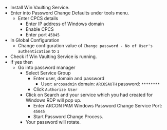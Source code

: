 * Install Win Vaulting Service.
* Enter into Password Change Defaults under tools menu.
	* Enter CPCS details 
		* Enter IP address of Windows domain
		* Enable CPCS
		* Enter port `45045`
* In Global Configuration
	* Change configuration value of `Change password - No of User's authentication` to `1`
* Check if Win Vaulting Service is running.
* If yes then
	* Go into password manager
		* Select Service Group
			* Enter user, domain and password
				* User: `arcosadmin` domain: `ARCOSAUTH` password: `********`
			* Click `Authorize User`
		* Click on Search and your service which you had created for Windows RDP will pop up.
			* Enter ARCON PAM Windows Password Change Service Port: `45045`
			* Start Password Change Process.
		* Your password will rotate.